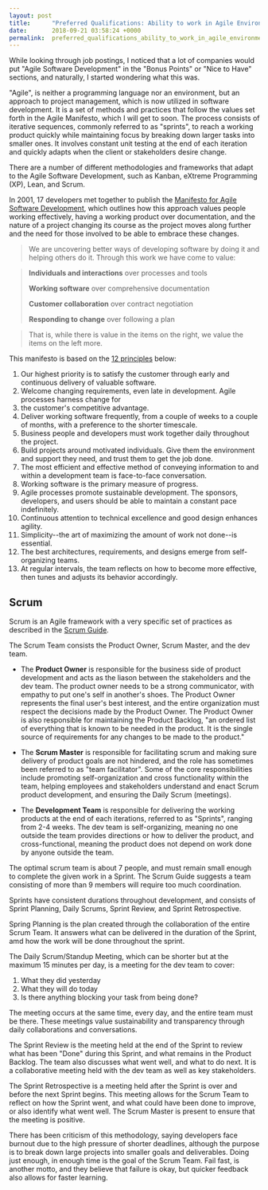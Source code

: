 ```yaml
---
layout: post
title:      "Preferred Qualifications: Ability to work in Agile Environment"
date:       2018-09-21 03:58:24 +0000
permalink:  preferred_qualifications_ability_to_work_in_agile_environment
---
```


While looking through job postings, I noticed that a lot of companies would put "Agile Software Development" in the "Bonus Points" or "Nice to Have" sections, and naturally, I started wondering what this was.

"Agile", is neither a programming language nor an environment, but an approach to project management, which is now utilized in software development. It is a set of methods and practices that follow the values set forth in the Agile Manifesto, which I will get to soon. The process consists of iterative sequences, commonly referred to as "sprints", to reach a working product quickly while maintaining focus by breaking down larger tasks into smaller ones. It involves constant unit testing at the end of each iteration and quickly adapts when the client or stakeholders desire change.

There are a number of different methodologies and frameworks that adapt to the Agile Software Development, such as Kanban, eXtreme Programming (XP), Lean, and Scrum.

In 2001, 17 developers met together to publish the [Manifesto for Agile Software Development](http://agilemanifesto.org/), which outlines how this approach values people working effectively, having a working product over documentation, and the nature of a project changing its course as the project moves along further and the need for those involved to be able to embrace these changes.

> We are uncovering better ways of developing
software by doing it and helping others do it.
Through this work we have come to value:

> **Individuals and interactions** over processes and tools
> 
> **Working software** over comprehensive documentation
> 
> **Customer collaboration** over contract negotiation
> 
> **Responding to change** over following a plan

> That is, while there is value in the items on
the right, we value the items on the left more.

This manifesto is based on the [12 principles](http://agilemanifesto.org/principles.html) below:

1. Our highest priority is to satisfy the customer through early and continuous delivery of valuable software.
2. Welcome changing requirements, even late in development. Agile processes harness change for 
3. the customer's competitive advantage.
4. Deliver working software frequently, from a couple of weeks to a couple of months, with a preference to the shorter timescale.
5. Business people and developers must work together daily throughout the project.
6. Build projects around motivated individuals. Give them the environment and support they need, and trust them to get the job done.
7. The most efficient and effective method of conveying information to and within a development team is face-to-face conversation.
8. Working software is the primary measure of progress.
9. Agile processes promote sustainable development. The sponsors, developers, and users should be able to maintain a constant pace indefinitely.
10. Continuous attention to technical excellence and good design enhances agility.
11. Simplicity--the art of maximizing the amount of work not done--is essential.
12. The best architectures, requirements, and designs emerge from self-organizing teams.
1. At regular intervals, the team reflects on how 
to become more effective, then tunes and adjusts 
its behavior accordingly.

## Scrum
Scrum is an Agile framework with a very specific set of practices as described in the [Scrum Guide](https://www.scrumguides.org/scrum-guide.html).

The Scrum Team consists the Product Owner, Scrum Master, and the dev team. 
* The **Product Owner** is responsible for the business side of product development and acts as the liason between the stakeholders and the dev team. The product owner needs to be a strong communicator, with empathy to put one's self in another's shoes. The Product Owner represents the final user's best interest, and the entire organization must respect the decisions made by the Product Owner. The Product Owner is also responsible for maintaining the Product Backlog, "an ordered list of everything that is known to be needed in the product. It is the single source of requirements for any changes to be made to the product."

* The **Scrum Master** is responsible for facilitating scrum and making sure delivery of product goals are not hindered, and the role has sometimes been referred to as "team facilitator". Some of the core responsibilities include promoting self-organization and cross functionality within the team, helping employees and stakeholders understand and enact Scrum product development, and ensuring the Daily Scrum (meetings).

* The **Development Team** is responsible for delivering the working products at the end of each iterations, referred to as "Sprints", ranging from 2-4 weeks. The dev team is self-organizing, meaning no one outside the team provides directions or how to deliver the product, and cross-functional, meaning the product does not depend on work done by anyone outside the team.

The optimal scrum team is about 7 people, and must remain small enough to complete the given work in a Sprint. The Scrum Guide suggests a team consisting of more than 9 members will require too much coordination. 

Sprints have consistent durations throughout development, and consists of Sprint Planning, Daily Scrums, Sprint Review, and Sprint Retrospective.

Spring Planning is the plan created through the collaboration of the entire Scrum Team. It answers what can be delivered in the duration of the Sprint, amd how the work will be done throughout the sprint.

The Daily Scrum/Standup Meeting, which can be shorter but at the maximum 15 minutes per day, is a meeting for the dev team to cover: 
1. What they did yesterday
2. What they will do today
3. Is there anything blocking your task from being done?

The meeting occurs at the same time, every day, and the entire team must be there. These meetings value sustainability and transparency through daily collaborations and conversations.

The Sprint Review is the meeting held at the end of the Sprint to review what has been "Done" during this Sprint, and what remains in the Product Backlog. The team also discusses what went well, and what to do next. It is a collaborative meeting held with the dev team as well as key stakeholders.

The Sprint Retrospective is a meeting held after the Sprint is over and before the next Sprint begins. This meeting allows for the Scrum Team to reflect on how the Sprint went, and what could have been done to improve, or also identify what went well. The Scrum Master is present to ensure that the meeting is positive.

There has been criticism of this methodology, saying developers face burnout due to the high pressure of shorter deadlines, although the purpose is to break down large projects into smaller goals and deliverables. Doing just enough, in enough time is the goal of the Scrum Team. Fail fast, is another motto, and they believe that failure is okay, but quicker feedback also allows for faster learning.

